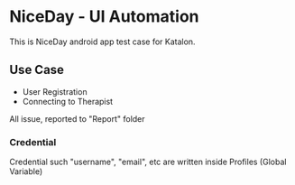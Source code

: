 # NiceDay - UI Automation

This is NiceDay android app test case for Katalon.

## Use Case

  - User Registration
  - Connecting to Therapist

All issue, reported to "Report" folder

### Credential 
Credential such "username", "email", etc are written inside Profiles (Global Variable)